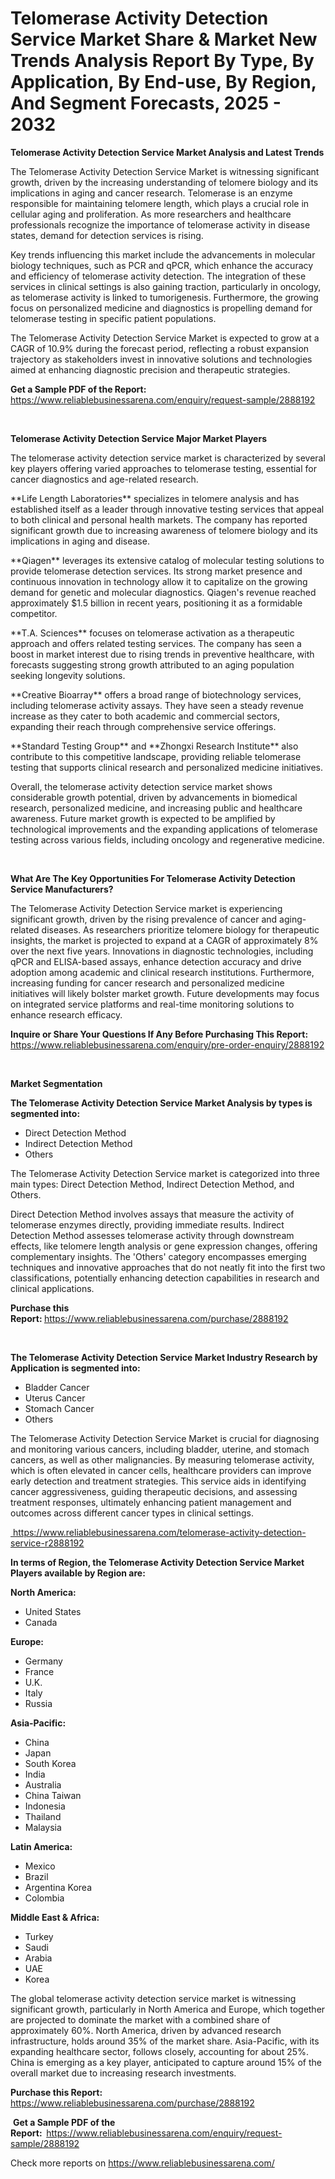 <p><h1>Telomerase Activity Detection Service Market Share & Market New Trends Analysis Report By Type, By Application, By End-use, By Region, And Segment Forecasts, 2025 - 2032</h1></p><p><strong>Telomerase Activity Detection Service Market Analysis and Latest Trends</strong></p>
<p><p>The Telomerase Activity Detection Service Market is witnessing significant growth, driven by the increasing understanding of telomere biology and its implications in aging and cancer research. Telomerase is an enzyme responsible for maintaining telomere length, which plays a crucial role in cellular aging and proliferation. As more researchers and healthcare professionals recognize the importance of telomerase activity in disease states, demand for detection services is rising.</p><p>Key trends influencing this market include the advancements in molecular biology techniques, such as PCR and qPCR, which enhance the accuracy and efficiency of telomerase activity detection. The integration of these services in clinical settings is also gaining traction, particularly in oncology, as telomerase activity is linked to tumorigenesis. Furthermore, the growing focus on personalized medicine and diagnostics is propelling demand for telomerase testing in specific patient populations.</p><p>The Telomerase Activity Detection Service Market is expected to grow at a CAGR of 10.9% during the forecast period, reflecting a robust expansion trajectory as stakeholders invest in innovative solutions and technologies aimed at enhancing diagnostic precision and therapeutic strategies.</p></p>
<p><strong>Get a Sample PDF of the Report:&nbsp;</strong> <a href="https://www.reliablebusinessarena.com/enquiry/request-sample/2888192?utm_campaign=3181&utm_medium=2&utm_source=Github&utm_content=ia&utm_term=14032025&utm_id=telomerase-activity-detection-service">https://www.reliablebusinessarena.com/enquiry/request-sample/2888192</a></p>
<p>&nbsp;</p>
<p><strong>Telomerase Activity Detection Service Major Market Players</strong></p>
<p><p>The telomerase activity detection service market is characterized by several key players offering varied approaches to telomerase testing, essential for cancer diagnostics and age-related research. </p><p>**Life Length Laboratories** specializes in telomere analysis and has established itself as a leader through innovative testing services that appeal to both clinical and personal health markets. The company has reported significant growth due to increasing awareness of telomere biology and its implications in aging and disease.</p><p>**Qiagen** leverages its extensive catalog of molecular testing solutions to provide telomerase detection services. Its strong market presence and continuous innovation in technology allow it to capitalize on the growing demand for genetic and molecular diagnostics. Qiagen's revenue reached approximately $1.5 billion in recent years, positioning it as a formidable competitor.</p><p>**T.A. Sciences** focuses on telomerase activation as a therapeutic approach and offers related testing services. The company has seen a boost in market interest due to rising trends in preventive healthcare, with forecasts suggesting strong growth attributed to an aging population seeking longevity solutions.</p><p>**Creative Bioarray** offers a broad range of biotechnology services, including telomerase activity assays. They have seen a steady revenue increase as they cater to both academic and commercial sectors, expanding their reach through comprehensive service offerings.</p><p>**Standard Testing Group** and **Zhongxi Research Institute** also contribute to this competitive landscape, providing reliable telomerase testing that supports clinical research and personalized medicine initiatives.</p><p>Overall, the telomerase activity detection service market shows considerable growth potential, driven by advancements in biomedical research, personalized medicine, and increasing public and healthcare awareness. Future market growth is expected to be amplified by technological improvements and the expanding applications of telomerase testing across various fields, including oncology and regenerative medicine.</p></p>
<p>&nbsp;</p>
<p><strong>What Are The Key Opportunities For Telomerase Activity Detection Service Manufacturers?</strong></p>
<p><p>The Telomerase Activity Detection Service market is experiencing significant growth, driven by the rising prevalence of cancer and aging-related diseases. As researchers prioritize telomere biology for therapeutic insights, the market is projected to expand at a CAGR of approximately 8% over the next five years. Innovations in diagnostic technologies, including qPCR and ELISA-based assays, enhance detection accuracy and drive adoption among academic and clinical research institutions. Furthermore, increasing funding for cancer research and personalized medicine initiatives will likely bolster market growth. Future developments may focus on integrated service platforms and real-time monitoring solutions to enhance research efficacy.</p></p>
<p><strong>Inquire or Share Your Questions If Any Before Purchasing This Report:</strong> <a href="https://www.reliablebusinessarena.com/enquiry/pre-order-enquiry/2888192?utm_campaign=3181&utm_medium=2&utm_source=Github&utm_content=ia&utm_term=14032025&utm_id=telomerase-activity-detection-service">https://www.reliablebusinessarena.com/enquiry/pre-order-enquiry/2888192</a></p>
<p>&nbsp;</p>
<p><strong>Market Segmentation</strong></p>
<p><strong>The Telomerase Activity Detection Service Market Analysis by types is segmented into:</strong></p>
<p><ul><li>Direct Detection Method</li><li>Indirect Detection Method</li><li>Others</li></ul></p>
<p><p>The Telomerase Activity Detection Service market is categorized into three main types: Direct Detection Method, Indirect Detection Method, and Others. </p><p>Direct Detection Method involves assays that measure the activity of telomerase enzymes directly, providing immediate results. Indirect Detection Method assesses telomerase activity through downstream effects, like telomere length analysis or gene expression changes, offering complementary insights. The 'Others' category encompasses emerging techniques and innovative approaches that do not neatly fit into the first two classifications, potentially enhancing detection capabilities in research and clinical applications.</p></p>
<p><strong>Purchase this Report:&nbsp;</strong><a href="https://www.reliablebusinessarena.com/purchase/2888192?utm_campaign=3181&utm_medium=2&utm_source=Github&utm_content=ia&utm_term=14032025&utm_id=telomerase-activity-detection-service">https://www.reliablebusinessarena.com/purchase/2888192</a></p>
<p>&nbsp;</p>
<p><strong>The Telomerase Activity Detection Service Market Industry Research by Application is segmented into:</strong></p>
<p><ul><li>Bladder Cancer</li><li>Uterus Cancer</li><li>Stomach Cancer</li><li>Others</li></ul></p>
<p><p>The Telomerase Activity Detection Service Market is crucial for diagnosing and monitoring various cancers, including bladder, uterine, and stomach cancers, as well as other malignancies. By measuring telomerase activity, which is often elevated in cancer cells, healthcare providers can improve early detection and treatment strategies. This service aids in identifying cancer aggressiveness, guiding therapeutic decisions, and assessing treatment responses, ultimately enhancing patient management and outcomes across different cancer types in clinical settings.</p></p>
<p><a href="https://www.reliablebusinessarena.com/telomerase-activity-detection-service-r2888192?utm_campaign=3181&utm_medium=2&utm_source=Github&utm_content=ia&utm_term=14032025&utm_id=telomerase-activity-detection-service">&nbsp;https://www.reliablebusinessarena.com/telomerase-activity-detection-service-r2888192</a></p>
<p><strong>In terms of Region, the Telomerase Activity Detection Service Market Players available by Region are:</strong></p>
<p>
    <p> <strong> North America: </strong>
        <ul>
            <li>United States</li>
            <li>Canada</li>
        </ul>
        </p> 
    <p> <strong> Europe: </strong>
        <ul>
            <li>Germany</li>
            <li>France</li>
            <li>U.K.</li>
            <li>Italy</li>
            <li>Russia</li>
        </ul>
        </p> 
    <p> <strong> Asia-Pacific: </strong>
        <ul>
            <li>China</li>
            <li>Japan</li>
            <li>South Korea</li>
            <li>India</li>
            <li>Australia</li>
            <li>China Taiwan</li>
            <li>Indonesia</li>
            <li>Thailand</li>
            <li>Malaysia</li>
        </ul>
        </p> 
    <p> <strong> Latin America: </strong>
        <ul>
            <li>Mexico</li>
            <li>Brazil</li>
            <li>Argentina Korea</li>
            <li>Colombia</li>
        </ul>
        </p> 
    <p> <strong> Middle East & Africa: </strong>
        <ul>
            <li>Turkey</li>
            <li>Saudi</li>
            <li>Arabia</li>
            <li>UAE</li>
            <li>Korea</li>
        </ul>
    </p>
    </p>
<p><p>The global telomerase activity detection service market is witnessing significant growth, particularly in North America and Europe, which together are projected to dominate the market with a combined share of approximately 60%. North America, driven by advanced research infrastructure, holds around 35% of the market share. Asia-Pacific, with its expanding healthcare sector, follows closely, accounting for about 25%. China is emerging as a key player, anticipated to capture around 15% of the overall market due to increasing research investments.</p></p>
<p><strong>Purchase this Report: </strong><a href="https://www.reliablebusinessarena.com/purchase/2888192?utm_campaign=3181&utm_medium=2&utm_source=Github&utm_content=ia&utm_term=14032025&utm_id=telomerase-activity-detection-service">https://www.reliablebusinessarena.com/purchase/2888192</a></p>
<p>&nbsp;<strong>Get a Sample PDF of the Report:&nbsp;&nbsp;</strong><a href="https://www.reliablebusinessarena.com/enquiry/request-sample/2888192?utm_campaign=3181&utm_medium=2&utm_source=Github&utm_content=ia&utm_term=14032025&utm_id=telomerase-activity-detection-service">https://www.reliablebusinessarena.com/enquiry/request-sample/2888192</a></p>
<p><strong></strong></p>
<p>Check more reports on <a href="https://www.reliablebusinessarena.com/?utm_campaign=3181&utm_medium=2&utm_source=Github&utm_content=ia&utm_term=14032025&utm_id=telomerase-activity-detection-service">https://www.reliablebusinessarena.com/</a></p>